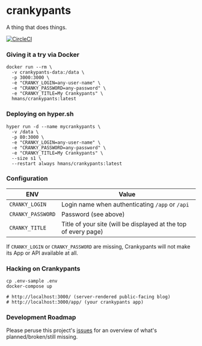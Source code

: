 # crankypants

A thing that does things.

[![CircleCI](https://circleci.com/gh/hmans/crankypants.svg?style=svg)](https://circleci.com/gh/hmans/crankypants)

### Giving it a try via Docker

```
docker run --rm \
  -v crankypants-data:/data \
  -p 3000:3000 \
  -e "CRANKY_LOGIN=any-user-name" \
  -e "CRANKY_PASSWORD=any-password" \
  -e "CRANKY_TITLE=My Crankypants" \
  hmans/crankypants:latest
```

### Deploying on hyper.sh

```
hyper run -d --name mycrankypants \
  -v /data \
  -p 80:3000 \
  -e "CRANKY_LOGIN=any-user-name" \
  -e "CRANKY_PASSWORD=any-password" \
  -e "CRANKY_TITLE=My Crankypants" \
  --size s1 \
  --restart always hmans/crankypants:latest
```

### Configuration

| ENV               | Value                                                           |
| ----------------- | --------------------------------------------------------------- |
| `CRANKY_LOGIN`    | Login name when authenticating `/app` or `/api`                 |
| `CRANKY_PASSWORD` | Password (see above)                                            |
| `CRANKY_TITLE`    | Title of your site (will be displayed at the top of every page) |

If `CRANKY_LOGIN` or `CRANKY_PASSWORD` are missing, Crankypants will not make its App or API available at all.

### Hacking on Crankypants

```
cp .env-sample .env
docker-compose up

# http://localhost:3000/ (server-rendered public-facing blog)
# http://localhost:3000/app/ (your crankypants app)
```

### Development Roadmap

Please peruse this project's [issues](https://github.com/hmans/crankypants/issues) for an overview of what's planned/broken/still missing.
